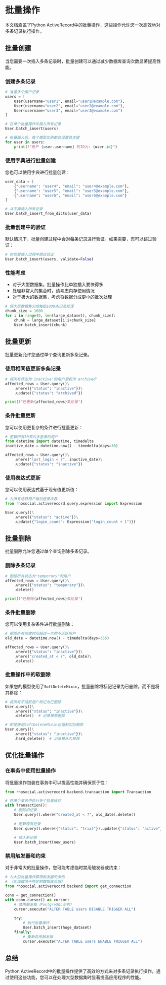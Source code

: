 # 批量操作

本文档涵盖了Python ActiveRecord中的批量操作，这些操作允许您一次高效地对多条记录执行操作。

## 批量创建

当您需要一次插入多条记录时，批量创建可以通过减少数据库查询次数显著提高性能。

### 创建多条记录

```python
# 准备多个用户记录
users = [
    User(username="user1", email="user1@example.com"),
    User(username="user2", email="user2@example.com"),
    User(username="user3", email="user3@example.com")
]

# 在单个批量操作中插入所有记录
User.batch_insert(users)

# 批量插入后，每个模型实例都会设置其主键
for user in users:
    print(f"用户 {user.username} 的ID为: {user.id}")
```

### 使用字典进行批量创建

您也可以使用字典进行批量创建：

```python
user_data = [
    {"username": "user4", "email": "user4@example.com"},
    {"username": "user5", "email": "user5@example.com"},
    {"username": "user6", "email": "user6@example.com"}
]

# 从字典插入所有记录
User.batch_insert_from_dicts(user_data)
```

### 批量创建中的验证

默认情况下，批量创建过程中会对每条记录进行验证。如果需要，您可以跳过验证：

```python
# 在批量插入过程中跳过验证
User.batch_insert(users, validate=False)
```

### 性能考虑

- 对于大型数据集，批量操作比单独插入要快得多
- 处理非常大的集合时，请考虑内存使用情况
- 对于极大的数据集，考虑将数据分成更小的批次处理

```python
# 将大型数据集分成每批1000条记录处理
chunk_size = 1000
for i in range(0, len(large_dataset), chunk_size):
    chunk = large_dataset[i:i+chunk_size]
    User.batch_insert(chunk)
```

## 批量更新

批量更新允许您通过单个查询更新多条记录。

### 使用相同值更新多条记录

```python
# 将所有状态为'inactive'的用户更新为'archived'
affected_rows = User.query()\
    .where({"status": "inactive"})\
    .update({"status": "archived"})

print(f"已更新{affected_rows}条记录")
```

### 条件批量更新

您可以使用更复杂的条件进行批量更新：

```python
# 更新所有30天内未登录的用户
from datetime import datetime, timedelta
inactive_date = datetime.now() - timedelta(days=30)

affected_rows = User.query()\
    .where("last_login < ?", inactive_date)\
    .update({"status": "inactive"})
```

### 使用表达式更新

您可以使用表达式基于现有值更新值：

```python
# 为所有活跃用户增加登录次数
from rhosocial.activerecord.query.expression import Expression

User.query()\
    .where({"status": "active"})\
    .update({"login_count": Expression("login_count + 1")})
```

## 批量删除

批量删除允许您通过单个查询删除多条记录。

### 删除多条记录

```python
# 删除所有状态为'temporary'的用户
affected_rows = User.query()\
    .where({"status": "temporary"})\
    .delete()

print(f"已删除{affected_rows}条记录")
```

### 条件批量删除

您可以使用复杂条件进行批量删除：

```python
# 删除所有创建时间超过一年的不活跃用户
old_date = datetime.now() - timedelta(days=365)

affected_rows = User.query()\
    .where({"status": "inactive"})\
    .where("created_at < ?", old_date)\
    .delete()
```

### 批量操作中的软删除

如果您的模型使用了`SoftDeleteMixin`，批量删除将标记记录为已删除，而不是将其移除：

```python
# 将所有不活跃用户标记为已删除
User.query()\
    .where({"status": "inactive"})\
    .delete()  # 记录被软删除

# 即使使用SoftDeleteMixin也强制实际删除
User.query()\
    .where({"status": "inactive"})\
    .hard_delete()  # 记录被永久移除
```

## 优化批量操作

### 在事务中使用批量操作

将批量操作包装在事务中可以提高性能并确保原子性：

```python
from rhosocial.activerecord.backend.transaction import Transaction

# 在单个事务中执行多个批量操作
with Transaction():
    # 删除旧记录
    User.query().where("created_at < ?", old_date).delete()
    
    # 更新现有记录
    User.query().where({"status": "trial"}).update({"status": "active"})
    
    # 插入新记录
    User.batch_insert(new_users)
```

### 禁用触发器和约束

对于非常大的批量操作，您可能考虑临时禁用触发器或约束：

```python
# 为大型批量操作禁用触发器的示例
# （实现取决于特定的数据库后端）
from rhosocial.activerecord.backend import get_connection

conn = get_connection()
with conn.cursor() as cursor:
    # 禁用触发器（PostgreSQL示例）
    cursor.execute("ALTER TABLE users DISABLE TRIGGER ALL")
    
    try:
        # 执行批量操作
        User.batch_insert(huge_dataset)
    finally:
        # 重新启用触发器
        cursor.execute("ALTER TABLE users ENABLE TRIGGER ALL")
```

## 总结

Python ActiveRecord中的批量操作提供了高效的方式来对多条记录执行操作。通过使用这些功能，您可以在处理大型数据集时显著提高应用程序的性能。